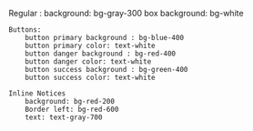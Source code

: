 Regular :
    background: bg-gray-300
    box background: bg-white

    Buttons:
        button primary background : bg-blue-400
        button primary color: text-white
        button danger background : bg-red-400
        button danger color: text-white
        button success background : bg-green-400
        button success color: text-white

    Inline Notices
        background: bg-red-200
        Border left: bg-red-600
        text: text-gray-700